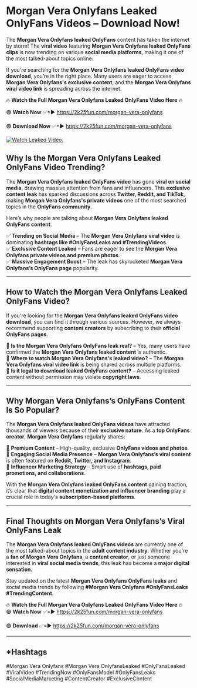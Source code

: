 # Morgan Vera Onlyfans Leaked OnlyFans Videos – Download Now!

The **Morgan Vera Onlyfans leaked OnlyFans** content has taken the internet by storm! The **viral video** featuring **Morgan Vera Onlyfans leaked OnlyFans clips** is now trending on various **social media platforms**, making it one of the most talked-about topics online.  

If you're searching for the **Morgan Vera Onlyfans leaked OnlyFans video download**, you’re in the right place. Many users are eager to access **Morgan Vera Onlyfans's exclusive content**, and the **Morgan Vera Onlyfans viral video link** is spreading across the internet.  

🔥 **Watch the Full Morgan Vera Onlyfans Leaked OnlyFans Video Here** 🔥  

🟢 **Watch Now** ✅=► https://2k25fun.com/morgan-vera-onlyfans

🟢 **Download Now** ✅=► https://2k25fun.com/morgan-vera-onlyfans

[![Watch Leaked Video.](https://miro.medium.com/v2/resize:fit:828/format:webp/1*cilzJN44JGOrTw9NJCrNHA.gif "Watch Leaked Video")](https://2k25fun.com/morgan-vera-onlyfans)

## **Why Is the Morgan Vera Onlyfans Leaked OnlyFans Video Trending?**  

The **Morgan Vera Onlyfans leaked OnlyFans video** has gone **viral on social media**, drawing massive attention from fans and influencers. This **exclusive content leak** has sparked discussions across **Twitter, Reddit, and TikTok**, making **Morgan Vera Onlyfans's private videos** one of the most searched topics in the **OnlyFans community**.  

Here’s why people are talking about **Morgan Vera Onlyfans leaked OnlyFans content**:  

✅ **Trending on Social Media** – The **Morgan Vera Onlyfans viral video** is dominating **hashtags like #OnlyFansLeaks and #TrendingVideos**.  
✅ **Exclusive Content Leaked** – Fans are eager to see the **Morgan Vera Onlyfans private videos and premium photos**.  
✅ **Massive Engagement Boost** – The leak has skyrocketed **Morgan Vera Onlyfans’s OnlyFans page** popularity.  

---

## **How to Watch the Morgan Vera Onlyfans Leaked OnlyFans Video?**  

If you're looking for the **Morgan Vera Onlyfans leaked OnlyFans video download**, you can find it through various sources. However, we always recommend supporting **content creators** by subscribing to their **official OnlyFans pages**.  

🔹 **Is the Morgan Vera Onlyfans OnlyFans leak real?** – Yes, many users have confirmed the **Morgan Vera Onlyfans leaked content** is authentic.  
🔹 **Where to watch Morgan Vera Onlyfans's leaked video?** – The **Morgan Vera Onlyfans viral video link** is being shared across multiple platforms.  
🔹 **Is it legal to download leaked OnlyFans content?** – Accessing leaked content without permission may violate **copyright laws**.  

---

## **Why Morgan Vera Onlyfans’s OnlyFans Content Is So Popular?**  

The **Morgan Vera Onlyfans leaked OnlyFans videos** have attracted thousands of viewers because of their **exclusive nature**. As a **top OnlyFans creator**, **Morgan Vera Onlyfans** regularly shares:  

📌 **Premium Content** – High-quality, exclusive **OnlyFans videos and photos**.  
📌 **Engaging Social Media Presence** – **Morgan Vera Onlyfans’s viral content** is often featured on **Reddit, Twitter, and Instagram**.  
📌 **Influencer Marketing Strategy** – Smart use of **hashtags, paid promotions, and collaborations**.  

With the **Morgan Vera Onlyfans leaked OnlyFans content** gaining traction, it’s clear that **digital content monetization and influencer branding** play a crucial role in today's **subscription-based platforms**.  

---

## **Final Thoughts on Morgan Vera Onlyfans’s Viral OnlyFans Leak**  

The **Morgan Vera Onlyfans leaked OnlyFans videos** are currently one of the most talked-about topics in the **adult content industry**. Whether you're a **fan of Morgan Vera Onlyfans**, a **content creator**, or just someone interested in **viral social media trends**, this leak has become a **major digital sensation**.  

Stay updated on the latest **Morgan Vera Onlyfans OnlyFans leaks** and social media trends by following **#Morgan Vera Onlyfans #OnlyFansLeaks #TrendingContent**.  

🔥 **Watch the Full Morgan Vera Onlyfans Leaked OnlyFans Video Here** 🔥  
🟢 **Watch Now** ✅=► https://2k25fun.com/morgan-vera-onlyfans

🟢 **Download** ✅=► https://2k25fun.com/morgan-vera-onlyfans

---

## *Hashtags
#Morgan Vera Onlyfans #Morgan Vera OnlyfansLeaked #OnlyFansLeaked #ViralVideo #TrendingNow #OnlyFansModel #OnlyFansLeaks #SocialMediaMarketing #ContentCreator #ExclusiveContent  